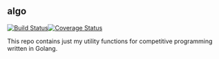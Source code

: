 algo
--

[![Build Status](https://travis-ci.org/raahii/algo.svg?branch=master)](https://travis-ci.org/raahii/algo)[![Coverage Status](https://coveralls.io/repos/github/raahii/algo/badge.svg?branch=master)](https://coveralls.io/github/raahii/algo?branch=master)

This repo contains just my utility functions for competitive programming written in Golang.

